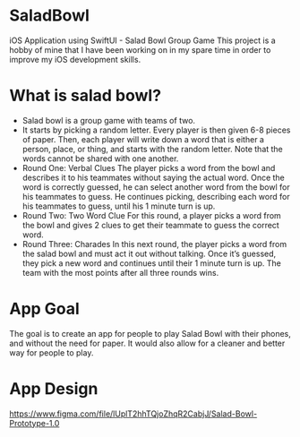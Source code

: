 # SaladBowl
iOS Application using SwiftUI - Salad Bowl Group Game
This project is a hobby of mine that I have been working on in my spare time in order to improve my iOS development skills.

# What is salad bowl?
- Salad bowl is a group game with teams of two.
- It starts by picking a random letter. Every player is then given 6-8 pieces of paper. Then, each player will write down a word that is either a person, place, or thing, and starts with the random letter. Note that the words cannot be shared with one another.
- Round One: Verbal Clues
The player picks a word from the bowl and describes it to his teammates without saying the actual word. Once the word is correctly guessed, he can select another word from the bowl for his teammates to guess. He continues picking, describing each word for his teammates to guess, until his 1 minute turn is up.
- Round Two: Two Word Clue
For this round, a player picks a word from the bowl and gives 2 clues to get their teammate to guess the correct word. 
- Round Three: Charades
In this next round, the player picks a word from the salad bowl and must act it out without talking. Once it’s guessed, they pick a new word and continues until their 1 minute turn is up. The team with the most points after all three rounds wins.

# App Goal
The goal is to create an app for people to play Salad Bowl with their phones, and without the need for paper. It would also allow for a cleaner and better way for people to play.

# App Design
https://www.figma.com/file/lUplT2hhTQjoZhqR2CabjJ/Salad-Bowl-Prototype-1.0
